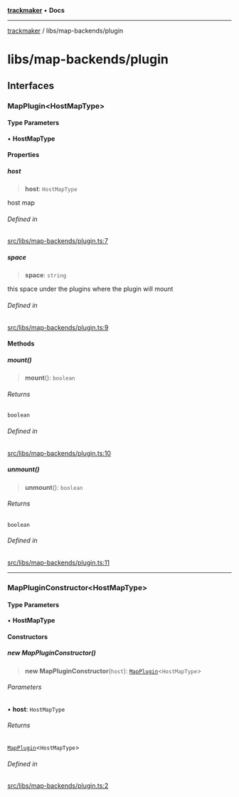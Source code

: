 [**trackmaker**](../../README.md) • **Docs**

***

[trackmaker](../../modules.md) / libs/map-backends/plugin

# libs/map-backends/plugin

## Interfaces

### MapPlugin\<HostMapType\>

#### Type Parameters

• **HostMapType**

#### Properties

##### host

> **host**: `HostMapType`

host map

###### Defined in

[src/libs/map-backends/plugin.ts:7](https://github.com/Anson2251/trackmaker/blob/79fb765ba97780e527d64c6c60143ef30e165330/src/libs/map-backends/plugin.ts#L7)

##### space

> **space**: `string`

this space under the plugins where the plugin will mount

###### Defined in

[src/libs/map-backends/plugin.ts:9](https://github.com/Anson2251/trackmaker/blob/79fb765ba97780e527d64c6c60143ef30e165330/src/libs/map-backends/plugin.ts#L9)

#### Methods

##### mount()

> **mount**(): `boolean`

###### Returns

`boolean`

###### Defined in

[src/libs/map-backends/plugin.ts:10](https://github.com/Anson2251/trackmaker/blob/79fb765ba97780e527d64c6c60143ef30e165330/src/libs/map-backends/plugin.ts#L10)

##### unmount()

> **unmount**(): `boolean`

###### Returns

`boolean`

###### Defined in

[src/libs/map-backends/plugin.ts:11](https://github.com/Anson2251/trackmaker/blob/79fb765ba97780e527d64c6c60143ef30e165330/src/libs/map-backends/plugin.ts#L11)

***

### MapPluginConstructor\<HostMapType\>

#### Type Parameters

• **HostMapType**

#### Constructors

##### new MapPluginConstructor()

> **new MapPluginConstructor**(`host`): [`MapPlugin`](plugin.md#mappluginhostmaptype)\<`HostMapType`\>

###### Parameters

• **host**: `HostMapType`

###### Returns

[`MapPlugin`](plugin.md#mappluginhostmaptype)\<`HostMapType`\>

###### Defined in

[src/libs/map-backends/plugin.ts:2](https://github.com/Anson2251/trackmaker/blob/79fb765ba97780e527d64c6c60143ef30e165330/src/libs/map-backends/plugin.ts#L2)
